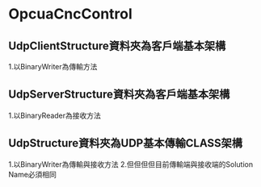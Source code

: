 # OpcuaCncControl
## UdpClientStructure資料夾為客戶端基本架構
1.以BinaryWriter為傳輸方法
## UdpServerStructure資料夾為客戶端基本架構
1.以BinaryReader為接收方法
## UdpStructure資料夾為UDP基本傳輸CLASS架構
1.以BinaryWriter為傳輸與接收方法
2.但但但但目前傳輸端與接收端的Solution Name必須相同
